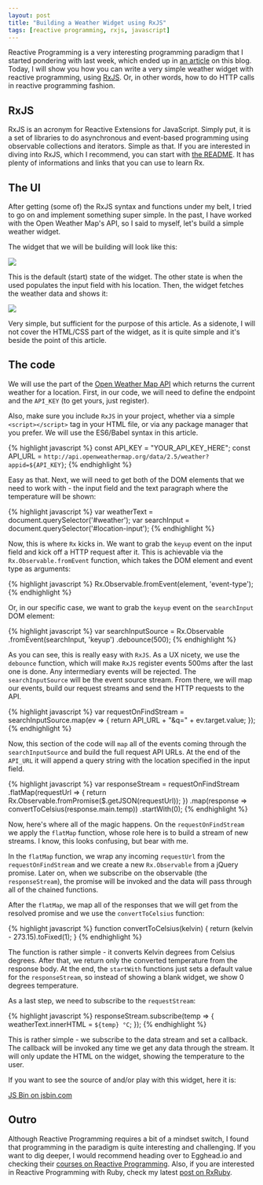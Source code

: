 ```yaml
---
layout: post
title: "Building a Weather Widget using RxJS"
tags: [reactive programming, rxjs, javascript]
---
```


Reactive Programming is a very interesting programming paradigm that I started
pondering with last week, which ended up in
[an article](/reactive-programming-rxruby) on this blog. Today, I will show you
how you can write a very simple weather widget with reactive programming,
using [RxJS](https://github.com/Reactive-Extensions/RxJS). Or, in other words,
how to do HTTP calls in reactive programming fashion.

## RxJS

RxJS is an acronym for Reactive Extensions for JavaScript. Simply put, it is a
set of libraries to do asynchronous and event-based programming using observable
collections and iterators. Simple as that. If you are interested in diving into
RxJS, which I recommend, you can start with
[the README](https://github.com/Reactive-Extensions/RxJS/blob/master/readme.md).
It has plenty of informations and links that you can use to learn Rx.


## The UI

After getting (some of) the RxJS syntax and functions under my belt, I tried to
go on and implement something super simple. In the past, I have worked with the
Open Weather Map's API, so I said to myself, let's build a simple weather widget.

The widget that we will be building will look like this:

![](http://i.imgur.com/1wnzEDA.jpg)

This is the default (start) state of the widget. The other state is when the
used populates the input field with his location. Then, the widget fetches the
weather data and shows it:

![](http://i.imgur.com/XXrUi65.jpg)

Very simple, but sufficient for the purpose of this article. As a sidenote, I
will not cover the HTML/CSS part of the widget, as it is quite simple and it's
beside the point of this article.

## The code

We will use the part of the
[Open Weather Map API](http://openweathermap.org/current) which returns the
current weather for a location. First, in our code, we will need to define the
endpoint and the `API_KEY` (to get yours, just register).

Also, make sure you include `RxJS` in your project, whether via a simple
`<script></script>` tag in your HTML file, or via any package manager that you
prefer. We will use the ES6/Babel syntax in this article.

{% highlight javascript %}
const API_KEY = "YOUR_API_KEY_HERE";
const API_URL = `http://api.openweathermap.org/data/2.5/weather?appid=${API_KEY}`;
{% endhighlight %}

Easy as that. Next, we will need to get both of the DOM elements that we need to
work with - the input field and the text paragraph where the temperature will
be shown:

{% highlight javascript %}
var weatherText = document.querySelector('#weather');
var searchInput = document.querySelector('#location-input');
{% endhighlight %}

Now, this is where `Rx` kicks in. We want to grab the `keyup` event on the
input field and kick off a HTTP request after it. This is achievable via the
`Rx.Observable.fromEvent` function, which takes the DOM element and event type
as arguments:

{% highlight javascript %}
Rx.Observable.fromEvent(element, 'event-type');
{% endhighlight %}

Or, in our specific case, we want to grab the `keyup` event on the `searchInput`
DOM element:

{% highlight javascript %}
var searchInputSource = Rx.Observable
  .fromEvent(searchInput, 'keyup')
  .debounce(500);
{% endhighlight %}

As you can see, this is really easy with `RxJS`. As a UX nicety, we use the
`debounce` function, which will make `RxJS` register events 500ms after the last
one is done. Any intermediary events will be rejected. The `searchInputSource`
will be the event source stream. From there, we will map our events, build our
request streams and send the HTTP requests to the API.

{% highlight javascript %}
var requestOnFindStream = searchInputSource.map(ev => {
    return API_URL + "&q=" + ev.target.value;
  });
{% endhighlight %}

Now, this section of the code will `map` all of the events coming through the
`searchInputSource` and build the full request API URLs. At the end of the
`API_URL` it will append a query string with the location specified in the
input field.

{% highlight javascript %}
var responseStream = requestOnFindStream
  .flatMap(requestUrl => {
    return Rx.Observable.fromPromise($.getJSON(requestUrl));
  })
  .map(response => convertToCelsius(response.main.temp))
  .startWith(0);
{% endhighlight %}

Now, here's where all of the magic happens. On the `requestOnFindStream` we
apply the `flatMap` function, whose role here is to build a stream of new
streams. I know, this looks confusing, but bear with me.

In the `flatMap` function, we wrap any incoming `requestUrl` from the
`requestOnFindStream` and we create a new `Rx.Observable` from a jQuery promise.
Later on, when we subscribe on the observable (the `responseStream`), the promise
will be invoked and the data will pass through all of the chained functions.

After the `flatMap`, we map all of the responses that we will get from the
resolved promise and we use the `convertToCelsius` function:

{% highlight javascript %}
function convertToCelsius(kelvin) {
  return (kelvin - 273.15).toFixed(1);
}
{% endhighlight %}

The function is rather simple - it converts Kelvin degrees from Celsius degrees.
After that, we return only the converted temperature from the response body. At
the end, the `startWith` functions just sets a default value for the
`responseStream`, so instead of showing a blank widget, we show 0 degrees
temperature.

As a last step, we need to subscribe to the `requestStream`:

{% highlight javascript %}
responseStream.subscribe(temp => {
  weatherText.innerHTML = `${temp} °C`;
});
{% endhighlight %}

This is rather simple - we subscribe to the data stream and set a callback. The
callback will be invoked any time we get any data through the stream. It will
only update the HTML on the widget, showing the temperature to the user.

If you want to see the source of and/or play with this widget, here it is:

<a class="jsbin-embed" href="http://jsbin.com/fimibi/2/embed">JS Bin on jsbin.com</a><script src="http://static.jsbin.com/js/embed.min.js?3.35.9"></script>

## Outro

Although Reactive Programming requires a bit of a mindset switch, I found that
programming in the paradigm is quite interesting and challenging. If you want
to dig deeper, I would recommend heading over to Egghead.io and checking their
[courses on Reactive Programming](https://egghead.io/series/introduction-to-reactive-programming).
Also, if you are interested in Reactive Programming with Ruby, check my latest
[post on RxRuby](/reactive-programming-rxruby).


